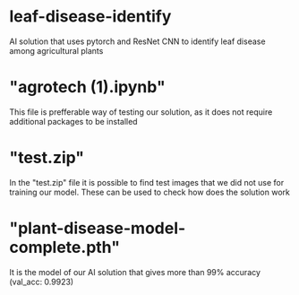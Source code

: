 # leaf-disease-identify
AI solution that uses pytorch and ResNet CNN to identify leaf disease among agricultural plants

# "agrotech (1).ipynb"
This file is prefferable way of testing our solution, as it does not require additional packages to be installed

# "test.zip"
In the "test.zip" file it is possible to find test images that we did not use for training our model. These can be used to check how does the solution work

# "plant-disease-model-complete.pth"
It is the model of our AI solution that gives more than 99% accuracy (val_acc: 0.9923)
